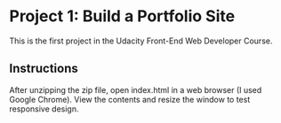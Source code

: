 # Project 1: Build a Portfolio Site

This is the first project in the Udacity Front-End Web Developer Course.

## Instructions

After unzipping the zip file, open index.html in a web browser (I used Google Chrome). View the contents and resize the window to test responsive design.
